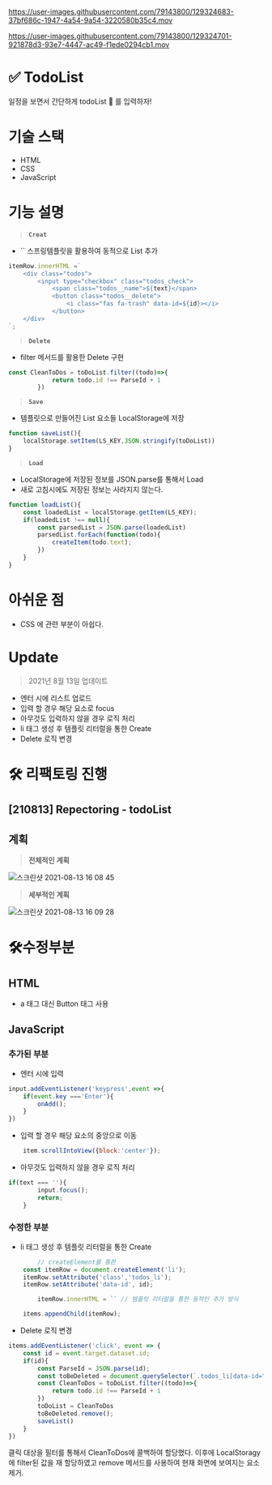 

https://user-images.githubusercontent.com/79143800/129324683-37bf686c-1947-4a54-9a54-3220580b35c4.mov



https://user-images.githubusercontent.com/79143800/129324701-921878d3-93e7-4447-ac49-f1ede0294cb1.mov



# ✅ TodoList

일정을 보면서 간단하게 todoList 📝 를 입력하자!

# 기술 스택

- HTML
- CSS
- JavaScript

# 기능 설명

> **`Creat`**

- `` 스프링템플릿을 활용하여 동적으로 List 추가

```jsx
itemRow.innerHTML =`
    <div class="todos">
        <input type="checkbox" class="todos_check">
            <span class="todos__name">${text}</span>
            <button class="todos__delete">
                <i class="fas fa-trash" data-id=${id}></i>
            </button>
    </div>
`;
```

> **`Delete`**

- filter 메서드를 활용한 Delete 구현

```jsx
const CleanToDos = toDoList.filter((todo)=>{
            return todo.id !== ParseId + 1
        })
```

> **`Save`**

- 템플릿으로 만들어진 List 요소들 LocalStorage에 저장

```jsx
function saveList(){
    localStorage.setItem(LS_KEY,JSON.stringify(toDoList))
}
```

> **`Load`**

- LocalStorage에 저장된 정보를 JSON.parse를 통해서 Load
- 새로 고침시에도 저장된 정보는 사라지지 않는다.

```jsx
function loadList(){
    const loadedList = localStorage.getItem(LS_KEY);
    if(loadedList !== null){
        const parsedList = JSON.parse(loadedList)
        parsedList.forEach(function(todo){
            createItem(todo.text);
        })
    }
}
```

# 아쉬운 점

- CSS 에 관련 부분이 아쉽다.

# Update

> 2021년 8월 13일 업데이트

- 엔터 시에 리스트 업로드
- 입력 할 경우 해당 요소로 focus
- 아무것도 입력하지 않을 경우 로직 처리
- li 태그 생성 후 템플릿 리터럴을 통한 Create
- Delete 로직 변경

# 🛠 리팩토링 진행

## [210813] Repectoring - todoList

## 계획

> **전체적인 계획**
	
![스크린샷 2021-08-13 16 08 45](https://user-images.githubusercontent.com/79143800/129324752-4dd03367-784b-4cb3-885b-22053894bc19.png)

> **세부적인 계획**
	
![스크린샷 2021-08-13 16 09 28](https://user-images.githubusercontent.com/79143800/129324769-4f1c05da-11a7-4606-b249-0bc81adf82ec.png)

# 🛠수정부분

## HTML

- a 태그 대신 Button 태그 사용

## JavaScript

### 추가된 부분
- 엔터 시에 입력
```jsx
input.addEventListener('keypress',event =>{
    if(event.key ==='Enter'){
        onAdd();
    }
})
```

- 입력 할 경우 해당 요소의 중앙으로 이동

```jsx
    item.scrollIntoView({block:'center'});
```

- 아무것도 입력하지 않을 경우 로직 처리

```jsx
if(text === ''){
        input.focus();
        return;
    }
```
### 수정한 부분

- li 태그 생성 후 템플릿 리터럴을 통한 Create

```jsx
		// createElement를 통한 
    const itemRow = document.createElement('li');
    itemRow.setAttribute('class','todos_li'); 
    itemRow.setAttribute('data-id', id);

		itemRow.innerHTML = `` // 템플릿 리터럴을 통한 동적인 추가 방식

    items.appendChild(itemRow);
```

- Delete 로직 변경

```jsx
items.addEventListener('click', event => {
    const id = event.target.dataset.id;
    if(id){
        const ParseId = JSON.parse(id);
        const toBeDeleted = document.querySelector(`.todos_li[data-id="${id}"]`);
        const CleanToDos = toDoList.filter((todo)=>{
            return todo.id !== ParseId + 1
        })
        toDoList = CleanToDos
        toBeDeleted.remove();
        saveList()
    }
})
```

클릭 대상을 필터를 통해서  CleanToDos에 콜백하여 할당했다. 이후에 LocalStoragy에 filter된 값을 재 할당하였고 remove 메서드를 사용하여 현재 화면에 보여지는 요소 제거.
